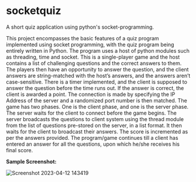 # socketquiz
A short quiz application using python's socket-programming.

This project encompasses the basic features of a quiz program implemented using socket programming, with the quiz program being entirely written in Python. The program uses a host of python modules such as threading, time and socket. This is a single-player game and the host contains a list of challenging questions and the correct answers to them. The players then have an opportunity to answer the question, and the client answers are string-matched with the host’s answers, and the answers aren’t case-sensitive. There is a timer implemented, and the client is supposed to answer the question before the time runs out. If the answer is correct, the client is awarded a point. The connection is made by specifying the IP Address of the server and a randomized port number is then matched.
The game has two phases. One is the client phase, and one is the server phase. The server waits for the client to connect before the game begins. The server broadcasts the questions to client system using the thread module from the list of questions pre-stored on the server, in a list format. It then waits for the client to broadcast their answers. The score is incremented as per the answers provided. 
The program/game continues till a client has entered an answer for all the questions, upon which he/she receives his final score.

**Sample Screenshot:**

![Screenshot 2023-04-12 143419](https://user-images.githubusercontent.com/79295754/232965443-4f041ae6-f8a1-46c9-b126-933bef922aa4.png)

